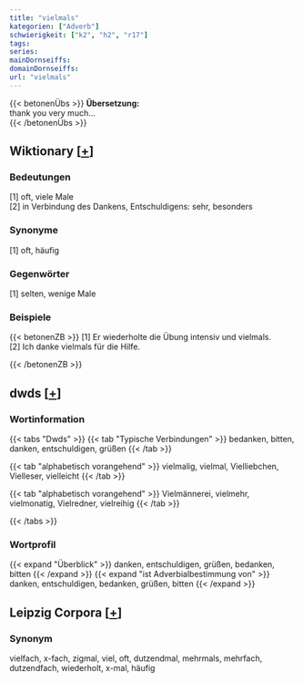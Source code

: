 ```yaml
---
title: "vielmals"
kategorien: ["Adverb"]
schwierigkeit: ["k2", "h2", "r17"]
tags:
series:
mainDornseiffs:
domainDornseiffs:
url: "vielmals"
---
```


{{< betonenÜbs >}}
**Übersetzung:**  
thank you very much...  
{{< /betonenÜbs >}}

## Wiktionary [[+](https://de.wiktionary.org/wiki/vielmals)]

### Bedeutungen
[1] oft, viele Male  
[2] in Verbindung des Dankens, Entschuldigens: sehr, besonders  

### Synonyme
[1] oft, häufig  

### Gegenwörter
[1] selten, wenige Male  

### Beispiele
{{< betonenZB >}}
[1] Er wiederholte die Übung intensiv und vielmals.  
[2] Ich danke vielmals für die Hilfe.  

{{< /betonenZB >}}


## dwds [[+](https://www.dwds.de/wb/vielmals)]

### Wortinformation
{{< tabs "Dwds" >}}
{{< tab "Typische Verbindungen" >}}
bedanken, bitten, danken, entschuldigen, grüßen
{{< /tab >}}

{{< tab "alphabetisch vorangehend" >}}
vielmalig, vielmal, Vielliebchen, Vielleser, vielleicht
{{< /tab >}}

{{< tab "alphabetisch vorangehend" >}}
Vielmännerei, vielmehr, vielmonatig, Vielredner, vielreihig
{{< /tab >}}

{{< /tabs >}}

### Wortprofil
{{< expand "Überblick" >}} danken, entschuldigen, grüßen, bedanken, bitten {{< /expand >}}
{{< expand "ist Adverbialbestimmung von" >}} danken, entschuldigen, bedanken, grüßen, bitten {{< /expand >}}

## Leipzig Corpora [[+](https://corpora.uni-leipzig.de/en/res?word=vielmals&corpusId=deu_newscrawl-public_2018)]


### Synonym
vielfach, x-fach, zigmal, viel, oft, dutzendmal, mehrmals, mehrfach, dutzendfach, wiederholt, x-mal, häufig

